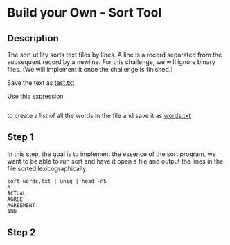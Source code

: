 # Build your Own - Sort Tool

## Description
The sort utility sorts text files by lines. A line is a record separated from the subsequent record by a newline.
For this challenge, we will ignore binary files. (We will implement it once the challenge is finished.)

Save the text as [test.txt](test.txt)

Use this expression
``` tr -s '[[:punct:][:space:]]' '\n' < test.txt |sed '/^[0-9]/d' > words.txt
```
to create a list of all the words in the file and save it as [words.txt](./words.txt)

## Step 1
In this step, the goal is to implement the essence of the sort program, we want to be able to run sort and have it open a file and output the lines in the
file sorted lexicographically.

```
sort words.txt | uniq | head -n5
A
ACTUAL
AGREE
AGREEMENT
AND
```

## Step 2


